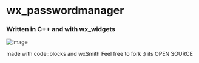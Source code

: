 # wx_passwordmanager

### Written in C++ and with wx_widgets

![image](https://github.com/qwertz1312/wx_passwordmanager/assets/98673193/250363ae-65ba-47af-9d14-36f15eb6c13a)

made with code::blocks and wxSmith
Feel free to fork :) its OPEN SOURCE
